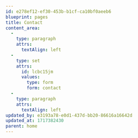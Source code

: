 ```yaml
---
id: e278ef12-ef30-453b-b1cf-ca10bf0aeeb6
blueprint: pages
title: Contact
content_area:
  -
    type: paragraph
    attrs:
      textAlign: left
  -
    type: set
    attrs:
      id: lcbc15jm
      values:
        type: form
        form: contact
  -
    type: paragraph
    attrs:
      textAlign: left
updated_by: e3193a78-e0d1-437d-bb20-86616a16642d
updated_at: 1717382430
parent: home
---
```

